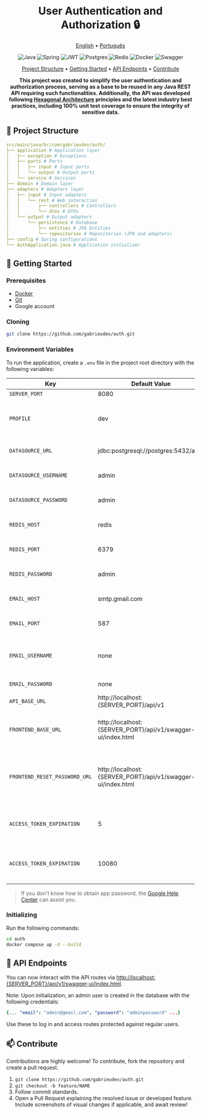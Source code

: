 <h1 align="center" style="font-weight: bold;">User Authentication and Authorization 🔒</h1>

<p align="center">
  <a href="#inicio">English</a> •
  <a href="README.pt-br.md">Português</a>
</p>

<p align="center">
  <img src="https://img.shields.io/badge/java-%23ED8B00.svg?style=for-the-badge&logo=openjdk&logoColor=white" alt="Java">
  <img src="https://img.shields.io/badge/spring-%236DB33F.svg?style=for-the-badge&logo=spring&logoColor=white" alt="Spring">
  <img src="https://img.shields.io/badge/JWT-black?style=for-the-badge&logo=JSON%20web%20tokens" alt="JWT">
  <img src="https://img.shields.io/badge/postgres-%23316192.svg?style=for-the-badge&logo=postgresql&logoColor=white" alt="Postgres">
  <img src="https://img.shields.io/badge/redis-%23DD0031.svg?style=for-the-badge&logo=redis&logoColor=white" alt="Redis">
  <img src="https://img.shields.io/badge/docker-%230db7ed.svg?style=for-the-badge&logo=docker&logoColor=white" alt="Docker">
  <img src="https://img.shields.io/badge/-Swagger-%23Clojure?style=for-the-badge&logo=swagger&logoColor=white" alt="Swagger">
</p>

<p align="center">
 <a href="#structure">Project Structure</a> • 
 <a href="#start">Getting Started</a> • 
 <a href="#routes">API Endpoints</a> •
 <a href="#contribute">Contribute</a>
</p>

<p align="center">
  <b>This project was created to simplify the user authentication and authorization process, serving as a base to be reused in any Java REST API requiring such functionalities. Additionally, the API was developed following <a href="https://medium.com/@marcio.kgr/arquitetura-hexagonal-8958fb3e5507">Hexagonal Architecture</a> principles and the latest industry best practices, including 100% unit test coverage to ensure the integrity of sensitive data.</b>
</p>

<h2 id="structure">📂 Project Structure</h2>

```yaml
src/main/java/br/com/gabrieudev/auth/
├── application # Application layer
│   ├── exception # Exceptions
│   ├── ports # Ports
│   │   ├── input # Input ports
│   │   └── output # Output ports
│   └── service # Services
├── domain # Domain layer
├── adapters # Adapters layer
│   ├── input # Input adapters
│   │   └── rest # Web interaction
│   │       ├── controllers # Controllers
│   │       └── dtos # DTOs
│   └── output # Output adapters
│       └── persistence # Database
│           ├── entities # JPA Entities
│           └── repositories # Repositories (JPA and adapters)
├── config # Spring configurations
└── AuthApplication.java # Application initializer
```

<h2 id="start">🚀 Getting Started</h2>

<h3>Prerequisites</h3>

- [Docker](https://www.docker.com/get-started/)
- [Git](https://git-scm.com/downloads)
- Google account

<h3>Cloning</h3>

```bash
git clone https://github.com/gabrieudev/auth.git
```

<h3>Environment Variables</h3>

To run the application, create a `.env` file in the project root directory with the following variables:

| Key                           | Default Value                                               | Defined | Description                                                      |
| ----------------------------- | ----------------------------------------------------------- | ------- | ---------------------------------------------------------------- |
| `SERVER_PORT`                 | 8080                                                        | ✅      | server port.                                                     |
| `PROFILE`                     | dev                                                         | ✅      | profile in which the application will run (dev or prod).         |
| `DATASOURCE_URL`              | jdbc:postgresql://postgres:5432/auth                        | ✅      | database connection URL.                                         |
| `DATASOURCE_USERNAME`         | admin                                                       | ✅      | database connection username.                                    |
| `DATASOURCE_PASSWORD`         | admin                                                       | ✅      | database connection password.                                    |
| `REDIS_HOST`                  | redis                                                       | ✅      | Redis connection host.                                           |
| `REDIS_PORT`                  | 6379                                                        | ✅      | Redis connection port.                                           |
| `REDIS_PASSWORD`              | admin                                                       | ✅      | Redis connection password.                                       |
| `EMAIL_HOST`                  | smtp.gmail.com                                              | ✅      | email host for sending notifications.                            |
| `EMAIL_PORT`                  | 587                                                         | ✅      | email port for sending notifications.                            |
| `EMAIL_USERNAME`              | none                                                        | ❌      | email for sending notifications through the application.         |
| `EMAIL_PASSWORD`              | none                                                        | ❌      | app password.                                                    |
| `API_BASE_URL`                | http://localhost:{SERVER_PORT}/api/v1                       | ✅      | base URL of the API.                                             |
| `FRONTEND_BASE_URL`           | http://localhost:{SERVER_PORT}/api/v1/swagger-ui/index.html | ✅      | URL of some interface for redirection (Swagger as default).      |
| `FRONTEND_RESET_PASSWORD_URL` | http://localhost:{SERVER_PORT}/api/v1/swagger-ui/index.html | ✅      | URL of page for password reset in frontend (Swagger as default). |
| `ACCESS_TOKEN_EXPIRATION`     | 5                                                           | ✅      | access token expiration time in minutes.                         |
| `ACCESS_TOKEN_EXPIRATION`     | 10080                                                       | ❌      | refresh token expiration time in minutes.                        |

> If you don't know how to obtain app password, the [Google Help Center](https://support.google.com/accounts/answer/185833?hl=pt-BR) can assist you.

<h3>Initializing</h3>

Run the following commands:

```bash
cd auth
docker compose up -d --build
```

<h2 id="routes">📍 API Endpoints</h2>

You can now interact with the API routes via [http://localhost:{SERVER_PORT}/api/v1/swagger-ui/index.html](http://localhost:{SERVER_PORT}/api/v1/swagger-ui/index.html).

Note: Upon initialization, an admin user is created in the database with the following credentials:

```yaml
{... "email": "admin@gmail.com", "password": "adminpassword" ...}
```

Use these to log in and access routes protected against regular users.

<h2 id="contribute">📫 Contribute</h2>

Contributions are highly welcome! To contribute, fork the repository and create a pull request.

1. `git clone https://github.com/gabrieudev/auth.git`
2. `git checkout -b feature/NAME`
3. Follow commit standards.
4. Open a Pull Request explaining the resolved issue or developed feature. Include screenshots of visual changes if applicable, and await review!
